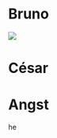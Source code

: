<!-- slide -->
# Bruno
<!-- slide -->
![](2020-09-05-10-58-33.png)
<!-- slide -->
# César
<!-- slide -->
# Angst
he
